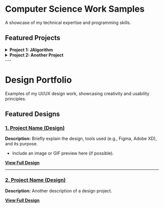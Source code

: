 
# **Computer Science Work Samples**  
A showcase of my technical expertise and programming skills.  

## Featured Projects  

<details>
  <summary><strong>Project 1: JAlgorithm</strong></summary>

  **Description:**  
  JAlgorithm is a Java-based, open-source library that provides implementations of various algorithms and data structures. Designed for students, developers, and educators, it is both an educational resource and a practical tool for algorithmic problem-solving. The project has been published as a Java library, making it accessible for direct integration into Java applications. Its open-source nature has encouraged contributions, adding to its utility and robustness.

  **Key Features:**  
  - **Comprehensive Algorithm Implementations:** Includes sorting, searching, and graph algorithms.  
  - **Data Structure Examples:** Implements data structures like stacks, queues, and trees.  
  - **Educational Focus:** Clean, well-documented code and examples tailored for learning and understanding.  
  - **Open Source with Contributions:** Actively maintained with community contributions.  
  - **Published Library:** Available as a Java library for seamless integration into projects.  

  **Links:**  
  - [**View on GitHub**](https://github.com/mohammadkarbalaee/jalgorithm)  
  - [**Live Demo**](https://youtu.be/0YPAG9GCBn8?si=6RAGI3SYNWHZKUxo)  

</details>

<details>
  <summary><strong>Project 2: Another Project</strong></summary>

  **Description:**  
  Brief description of the project, including its purpose and the technologies used.

  **Key Features:**  
  - Feature 1  
  - Feature 2  
  - Feature 3  

  **Links:**  
  - [**View on GitHub**](#)  
  - [**Live Demo**](#)  

</details>
---

# **Design Portfolio**  
Examples of my UI/UX design work, showcasing creativity and usability principles.  

## Featured Designs  
### [1. Project Name (Design)](#)  
**Description:** Briefly explain the design, tools used (e.g., Figma, Adobe XD), and its purpose.  
- Include an image or GIF preview here (if possible).  

[**View Full Design**](#)  

---

### [2. Project Name (Design)](#)  
**Description:** Another description of a design project.  

[**View Full Design**](#)  
